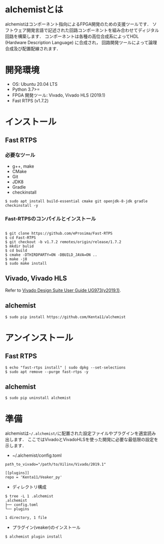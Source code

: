 # alchemistとは

alchemistはコンポーネント指向によるFPGA開発のための支援ツールです．
ソフトウェア開発言語で記述された回路コンポーネントを組み合わせてディジタル回路を構築します．
コンポーネントは各種の高位合成系によってHDL (Hardware Description Language) に合成され，
回路開発ツールによって論理合成及び配置配線されます．

# 開発環境

- OS: Ubuntu 20.04 LTS
- Python 3.7>=
- FPGA 開発ツール: Vivado, Vivado HLS (2019.1)
- Fast RTPS (v1.7.2)

# インストール

## Fast RTPS

### 必要なツール

- g++, make
- CMake
- Git
- JDK8
- Gradle
- checkinstall

```
$ sudo apt install build-essential cmake git openjdk-8-jdk gradle checkinstall -y
```

### Fast-RTPSのコンパイルとインストール

```

$ git clone https://github.com/eProsima/Fast-RTPS
$ cd Fast-RTPS
$ git checkout -b v1.7.2 remotes/origin/release/1.7.2
$ mkdir bulid
$ cd build
$ cmake -DTHIRDPARTY=ON -DBUILD_JAVA=ON ..
$ make -j8
$ sudo make install
```

## Vivado, Vivado HLS

Refer to [Vivado Design Suite User Guide UG973(v2019.1)](https://www.xilinx.com/support/documentation/sw_manuals/xilinx2019_1/ug973-vivado-release-notes-install-license.pdf).

## alchemist

```
$ sudo pip install https://github.com/Kenta11/alchemist
```

# アンインストール

## Fast RTPS

```
$ echo "fast-rtps install" | sudo dpkg --set-selections
$ sudo apt remove --purge fast-rtps -y
```

## alchemist

```
$ sudo pip uninstall alchemist
```

# 準備

alchemistは`~/.alchemist/`に配置された設定ファイルやプラグインを適宜読み出します．
ここではVivadoとVivadoHLSを使った開発に必要な最低限の設定を示します．

- ~/.alchemist/config.toml

```
path_to_vivado="/path/to/Xilinx/Vivado/2019.1"

[[plugins]]
repo = 'Kenta11/Veaker_py'
```

- ディレクトリ構成

```
$ tree -L 1 .alchemist
.alchemist
├── config.toml
└── plugins

1 directory, 1 file
```

- プラグイン(veaker)のインストール

```
$ alchemist plugin install
```
